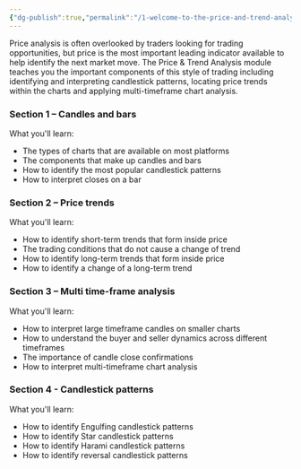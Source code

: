 ```yaml
---
{"dg-publish":true,"permalink":"/1-welcome-to-the-price-and-trend-analysis-module/","tags":["gardenEntry"],"noteIcon":""}
---
```


Price analysis is often overlooked by traders looking for trading opportunities, but price is the most important leading indicator available to help identify the next market move. The Price & Trend Analysis module teaches you the important components of this style of trading including identifying and interpreting candlestick patterns, locating price trends within the charts and applying multi-timeframe chart analysis.

### Section 1 – Candles and bars

What you'll learn:

-   The types of charts that are available on most platforms
-   The components that make up candles and bars
-   How to identify the most popular candlestick patterns
-   How to interpret closes on a bar

### Section 2 – Price trends

What you'll learn:

-   How to identify short-term trends that form inside price
-   The trading conditions that do not cause a change of trend
-   How to identify long-term trends that form inside price
-   How to identify a change of a long-term trend

### Section 3 – Multi time-frame analysis

What you'll learn:

-   How to interpret large timeframe candles on smaller charts
-   How to understand the buyer and seller dynamics across different timeframes
-   The importance of candle close confirmations
-   How to interpret multi-timeframe chart analysis

### Section 4 - Candlestick patterns

What you'll learn:

-   How to identify Engulfing candlestick patterns
-   How to identify Star candlestick patterns
-   How to identify Harami candlestick patterns
-   How to identify reversal candlestick patterns